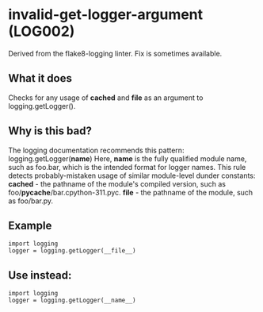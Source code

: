 # invalid-get-logger-argument (LOG002)
Derived from the flake8-logging linter.
Fix is sometimes available.
## What it does
Checks for any usage of __cached__ and __file__ as an argument to
logging.getLogger().
## Why is this bad?
The logging documentation recommends this pattern:
logging.getLogger(__name__)
Here, __name__ is the fully qualified module name, such as foo.bar,
which is the intended format for logger names.
This rule detects probably-mistaken usage of similar module-level dunder constants:
__cached__ - the pathname of the module's compiled version, such as foo/__pycache__/bar.cpython-311.pyc.
__file__ - the pathname of the module, such as foo/bar.py.
## Example
```
import logging
logger = logging.getLogger(__file__)
```
## Use instead:
```
import logging
logger = logging.getLogger(__name__)
```
